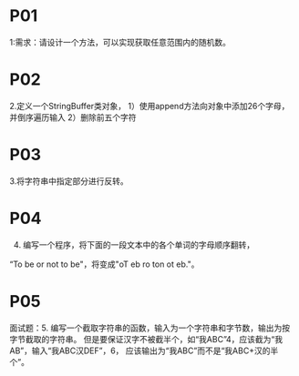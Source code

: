 # P01
1:需求：请设计一个方法，可以实现获取任意范围内的随机数。
# P02
2.定义一个StringBuffer类对象，
1）使用append方法向对象中添加26个字母，并倒序遍历输入
2）删除前五个字符
# P03
3.将字符串中指定部分进行反转。
# P04
4. 编写一个程序，将下面的一段文本中的各个单词的字母顺序翻转，

“To be or not to be"，将变成"oT eb ro ton ot eb."。
# P05
面试题：5. 编写一个截取字符串的函数，输入为一个字符串和字节数，输出为按字节截取的字符串。
但是要保证汉字不被截半个，如“我ABC”4，应该截为“我AB”，输入“我ABC汉DEF”，6，
应该输出为“我ABC”而不是“我ABC+汉的半个”。
